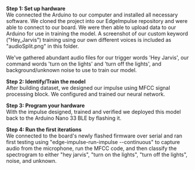 **Step 1: Set up hardware** \
We connected the Arduino to our computer and installed all necessary software. We cloned the project into our EdgeImpulse repository and were able to connect to our board. We were then able to upload data to our Arduino for use in training the model. A screenshot of our custom keyword ("Hey_Jarvis") training using our own different voices is included as "audioSplit.png" in this folder. 
 

We've gathered abundant audio files for our trigger words 'Hey Jarvis', our command words 'turn on the lights' and 'turn off the lights', and background/unknown noise to use to train our model.
 
**Step 2: Identify/Train the model** \
After building dataset, we designed our impulse using MFCC signal processing block. We configured and trained our neural network.


**Step 3: Program your hardware** \
With the impulse designed, trained and verified we deployed this model back to the Arduino Nano 33 BLE by flashing it.


**Step 4: Run the first iterations** \
We connected to the board's newly flashed firmware over serial and ran first testing using "edge-impulse-run-impulse --continuous" to capture audio from the microphone, run the MFCC code, and then classify the spectrogram to either "hey jarvis", "turn on the lights", "turn off the lights", noise, and unknown. 


